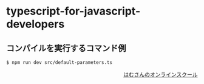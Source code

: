 # typescript-for-javascript-developers

## コンパイルを実行するコマンド例

    $ npm run dev src/default-parameters.ts

<div align='right'>

[はむさんのオンラインスクール](https://diveintohacking.com/)

</div>
